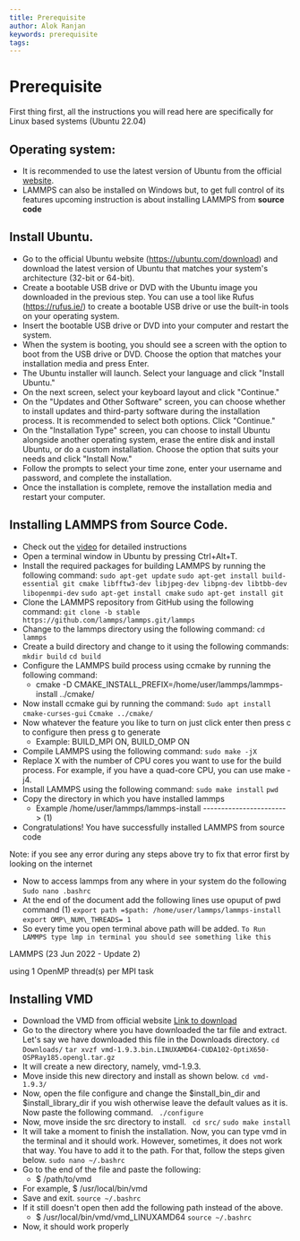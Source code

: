 ```yaml
---
title: Prerequisite
author: Alok Ranjan
keywords: prerequisite
tags:
---
```


# Prerequisite
First thing first, all the instructions you will read here are specifically for Linux based systems (Ubuntu 22.04) 

## Operating system:
- It is recommended to use the latest version of Ubuntu from the official [website](https://ubuntu.com/download/desktop).
- LAMMPS can also be installed on Windows but, to get full control of its features upcoming instruction is about installing LAMMPS from **source code**

## Install Ubuntu.

- Go to the official Ubuntu website (https://ubuntu.com/download) and download the latest version of Ubuntu that matches your system's architecture (32-bit or 64-bit).
- Create a bootable USB drive or DVD with the Ubuntu image you downloaded in the previous step. You can use a tool like Rufus (https://rufus.ie/) to create a bootable USB drive or use the built-in tools on your operating system.
- Insert the bootable USB drive or DVD into your computer and restart the system.
- When the system is booting, you should see a screen with the option to boot from the USB drive or DVD. Choose the option that matches your installation media and press Enter.
- The Ubuntu installer will launch. Select your language and click "Install Ubuntu."
- On the next screen, select your keyboard layout and click "Continue."
- On the "Updates and Other Software" screen, you can choose whether to install updates and third-party software during the installation process. It is recommended to select both options. Click "Continue."
- On the "Installation Type" screen, you can choose to install Ubuntu alongside another operating system, erase the entire disk and install Ubuntu, or do a custom installation. Choose the option that suits your needs and click "Install Now."
- Follow the prompts to select your time zone, enter your username and password, and complete the installation.
- Once the installation is complete, remove the installation media and restart your computer.

## Installing LAMMPS from Source Code.

- Check out the [video](https://www.youtube.com/watch?v=Id3eVPDinDE&t=267s) for detailed instructions
- Open a terminal window in Ubuntu by pressing Ctrl+Alt+T.
- Install the required packages for building LAMMPS by running the following command:
  ```sudo apt-get update```
  ```sudo apt-get install build-essential git cmake libfftw3-dev libjpeg-dev libpng-dev libtbb-dev libopenmpi-dev```
  ```sudo apt-get install cmake```
  ```sudo apt-get install git```
- Clone the LAMMPS repository from GitHub using the following command:
  ```git clone -b stable https://github.com/lammps/lammps.git/lammps```
- Change to the lammps directory using the following command:
  ```cd lammps```
- Create a build directory and change to it using the following commands:
 ```mkdir build```
 ```cd build```
- Configure the LAMMPS build process using ccmake by running the following command:
  - cmake -D CMAKE\_INSTALL\_PREFIX=/home/user/lammps/lammps-install ../cmake/
- Now install ccmake gui by running the command:
  ```Sudo apt install cmake-curses-gui```
  ```Ccmake ../cmake/```
- Now whatever the feature you like to turn on just click enter then press c to configure then press g to generate
  - Example: BUILD\_MPI ON, BUILD\_OMP ON
- Compile LAMMPS using the following command:
  ```sudo make -jX```
- Replace X with the number of CPU cores you want to use for the build process. For example, if you have a quad-core CPU, you can use make -j4.
- Install LAMMPS using the following command:
  ```sudo make install```
  ```pwd```
- Copy the directory in which you have installed lammps
  - Example /home/user/lammps/lammps-install -----------------------\> (1)
- Congratulations! You have successfully installed LAMMPS from source code

Note: if you see any error during any steps above try to fix that error first by looking on the internet

- Now to access lammps from any where in your system do the following
  ```Sudo nano .bashrc```
- At the end of the document add the following lines use opuput of pwd command (1)
  ```export path =$path: /home/user/lammps/lammps-install```
  ```export OMP\_NUM\_THREADS= 1```
- So every time you open terminal above path will be added.
```To Run LAMMPS type lmp in terminal you should see something like this```

LAMMPS (23 Jun 2022 - Update 2)

using 1 OpenMP thread(s) per MPI task

## Installing VMD

- Download the VMD from official website [Link to download](https://www.ks.uiuc.edu/Development/Download/download.cgi?UserID=&AccessCode=&ArchiveID=1475)
- Go to the directory where you have downloaded the tar file and extract. Let's say we have downloaded this file in the Downloads directory.
  ```cd Downloads/```
  ```tar xvzf vmd-1.9.3.bin.LINUXAMD64-CUDA102-OptiX650-OSPRay185.opengl.tar.gz```
- It will create a new directory, namely, vmd-1.9.3.
- Move inside this new directory and install as shown below.
  ```cd vmd-1.9.3/```
- Now, open the file configure and change the $install\_bin\_dir and $install\_library\_dir if you wish otherwise leave the default values as it is. Now paste the following command.
  ``` ./configure```
- Now, move inside the src directory to install.
  ``` cd src/```
  ```sudo make install```
- It will take a moment to finish the installation. Now, you can type vmd in the terminal and it should work. However, sometimes, it does not work that way. You have to add it to the path. For that, follow the steps given below.
  ```sudo nano ~/.bashrc```
- Go to the end of the file and paste the following:
  - $ /path/to/vmd
- For example, $ /usr/local/bin/vmd
- Save and exit.
  ```source ~/.bashrc```
- If it still doesn't open then add the following path instead of the above.
  - $ /usr/local/bin/vmd/vmd\_LINUXAMD64
  ```source ~/.bashrc```
- Now, it should work properly
